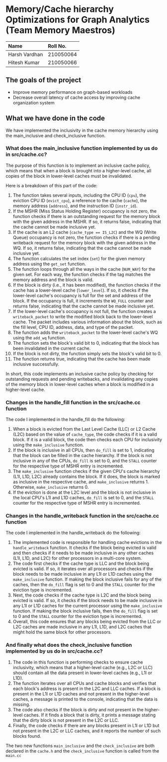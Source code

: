 # Memory/Cache hierarchy Optimizations for Graph Analytics (Team Memory Maestros)
|      Name    |  Roll No. |
|     :---     |   :----   |
| Harsh Vardhan | 210050064 |
| Hitesh Kumar | 210050066 |

## The goals of the project
* Improve memory performance on graph-based workloads 
* Decrease overall latency of cache access by improving cache organization system 

## What we have done in the code
We have implemented the inclusivity in the cache memory hierarchy using the main_inclusive and check_inclusive function.

### What does the main_inclusive function implemented by us do in src/cache.cc?
The purpose of this function is to implement an inclusive cache policy, which means that when a block is brought into a higher-level cache, all copies of the block in lower-level caches must be invalidated.

Here is a breakdown of this part of the code:
1. The function takes several inputs, including the CPU ID (`cpu`), the eviction CPU ID (`evict_cpu`), a reference to the cache (`cache`), the memory address (`address`), and the instruction ID (`instr_id`).
2. If the MSHR (Miss Status Holding Register) occupancy is not zero, the function checks if there is an outstanding request for the memory block with the given address in the MSHR. If so, it returns false, indicating that the cache cannot be made inclusive yet.
3. If the cache is an L2 cache (`cache_type == IS_L2C`) and the WQ (Write Queue) occupancy is not zero, the function checks if there is a pending writeback request for the memory block with the given address in the WQ. If so, it returns false, indicating that the cache cannot be made inclusive yet.
4. The function calculates the set index (`set`) for the given memory address using the `get_set` function.
5. The function loops through all the ways in the cache (`NUM_WAY`) for the given set. For each way, the function checks if the tag matches the memory address and the block is valid.
6. If the block is dirty (i.e., it has been modified), the function checks if the cache has a lower-level cache (`lower_level`). If so, it checks if the lower-level cache's occupancy is full for the set and address of the block. If the occupancy is full, it increments the `WQ_FULL` counter and returns false, indicating that the cache cannot be made inclusive yet.
7. If the lower-level cache's occupancy is not full, the function creates a `writeback_packet` to write the modified block back to the lower-level cache. The packet includes various information about the block, such as the fill level, CPU ID, address, data, and type of the packet.
8. The function adds the `writeback_packet` to the lower-level cache's WQ using the `add_wq` function.
9. The function sets the block's valid bit to 0, indicating that the block has been invalidated in the current cache.
10. If the block is not dirty, the function simply sets the block's valid bit to 0.
11. The function returns true, indicating that the cache has been made inclusive successfully.

In short, this code implements an inclusive cache policy by checking for outstanding requests and pending writebacks, and invalidating any copies of the memory block in lower-level caches when a block is modified in a higher-level cache.

### Changes in the handle_fill function in the src/cache.cc function
The code I implemented in the handle_fill do the following:

1. When a block is evicted from the Last Level Cache (LLC) or L2 Cache (L2C) based on the value of `cache_type`, the code checks if it is a valid block. If it is a valid block, the code then checks each CPU for inclusivity using the `make_inclusive` function.
2. If the block is inclusive in all CPUs, then `do_fill` is set to 1, indicating that the block can be filled in the cache hierarchy. If the block is not inclusive in any of the CPUs, `do_fill` is set to 0, and the `STALL` counter for the respective type of MSHR entry is incremented.
3. The `make_inclusive` function checks if the given CPU's cache hierarchy (L1I, L1D, L2C) already contains the block. If it does, the block is marked as inclusive in the respective cache, and `make_inclusive` returns 1. Otherwise, `make_inclusive` returns 0.
4. If the eviction is done at the L2C level and the block is not inclusive in the local CPU's L1I and L1D caches, `do_fill` is set to 0, and the `STALL` counter for the respective type of MSHR entry is incremented.

### Changes in the handle_writeback function in the src/cache.cc function
The code I implemented in the handle_writeback do the following:

1. The implemented code is responsible for handling cache evictions in the `handle_writeback` function. It checks if the block being evicted is valid and then checks if it needs to be made inclusive in any other caches (L1I, L1D, and L2C) for other processors in a multi-core system.
2. The code first checks if the cache type is LLC and the block being evicted is valid. If so, it iterates over all processors and checks if the block needs to be made inclusive in any L1I or L1D caches using the `make_inclusive` function. If making the block inclusive fails for any of the caches, then the `do_fill` flag is set to 0 and the `STALL` counter for the eviction type is incremented.
3. Next, the code checks if the cache type is L2C and the block being evicted is valid. If so, it checks if the block needs to be made inclusive in any L1I or L1D caches for the current processor using the `make_inclusive` function. If making the block inclusive fails, then the `do_fill` flag is set to 0 and the `STALL` counter for the eviction type is incremented.
4. Overall, this code ensures that any blocks being evicted from the LLC or L2C caches are made inclusive in any L1I, L1D, and L2C caches that might hold the same block for other processors.

### And finally what does the check_inclusive function implemented by us do in src/cache.cc?
1. The code in this function is performing checks to ensure cache inclusivity, which means that a higher-level cache (e.g., L2C or LLC) should contain all the data present in lower-level caches (e.g., L1I or L1D). 
2. The function iterates over all CPUs and cache blocks and verifies that each block's address is present in the L2C and LLC caches. If a block is present in the L1I or L1D caches and not present in the higher-level caches, a message is printed to the console, indicating that the data is missing. 
3. The code also checks if the block is dirty and not present in the higher-level caches. If it finds a block that is dirty, it prints a message stating that the dirty block is not present in the L2C or LLC. 
4. Finally, the code checks if there are any blocks present in L1I or L1D but not present in the L2C or LLC caches, and it reports the number of such blocks found.

The two new functions `main_inclusive` and the `check_inclusive` are both declared in the `cache.h` and the `check_inclusive` function is called from the `main.cc`

